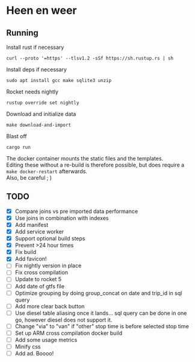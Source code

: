 # Heen en weer

## Running
Install rust if necessary
```
curl --proto '=https' --tlsv1.2 -sSf https://sh.rustup.rs | sh
```

Install deps if necessary
```
sudo apt install gcc make sqlite3 unzip
```

Rocket needs nightly
```
rustup override set nightly
```

Download and initialize data
```
make download-and-import
```

Blast off
```
cargo run
```

The docker container mounts the static files and the templates.  
Editing these without a re-build is therefore possible, but does require a `make docker-restart` afterwards.  
Also, be careful ; )

## TODO
- [x] Compare joins vs pre imported data performance
- [x] Use joins in combination with indexes
- [x] Add manifest
- [x] Add service worker
- [x] Support optional build steps
- [x] Prevent >24 hour times
- [x] Fix build
- [x] Add favicon!
- [ ] Fix nightly version in place
- [ ] Fix cross compilation
- [ ] Update to rocket 5
- [ ] Add date of gtfs file
- [ ] Optimize grouping by doing group_concat on date and trip_id in sql query
- [ ] Add more clear back button
- [ ] Use diesel table aliasing once it lands... sql query can be done in one go, however diesel does not support it.
- [ ] Change "via" to "van" if "other" stop time is before selected stop time
- [ ] Set up ARM cross compilation docker build
- [ ] Add some usage metrics
- [ ] Minify css
- [ ] Add ad. Boooo!
